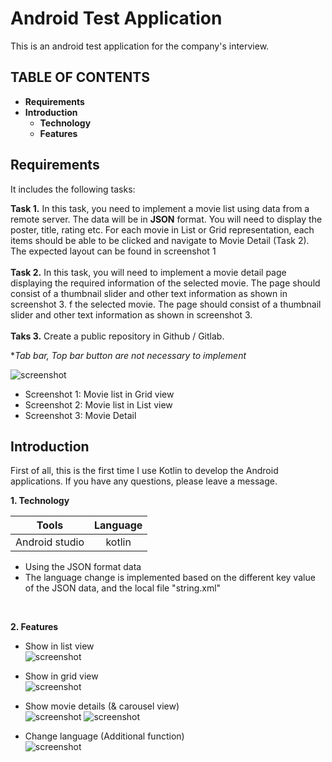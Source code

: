 #  Android Test Application
This is an android test application for the company's interview.

## TABLE OF CONTENTS
* **Requirements**
* **Introduction**
  * **Technology**
  * **Features**

## Requirements
It includes the following tasks:

**Task 1.** In this task, you need to implement a movie list using data from a remote server. The data will be in **JSON** format. You will need to display the poster, title, rating etc. For each movie in List or Grid representation, each items should be able to be clicked and navigate to Movie Detail (Task 2). The expected layout can be found in screenshot 1
<br><br>
**Task 2.** In this task, you will need to implement a movie detail page displaying the required information of the selected movie. The page should consist of a thumbnail slider and other text information as shown in screenshot 3. f the selected movie. The page should consist of a thumbnail slider and other text information as shown in screenshot 3.
<br><br>
**Taks 3.** Create a public repository in Github / Gitlab.

**Tab bar, Top bar button are not necessary to implement*

![screenshot](https://raw.githubusercontent.com/kafuuchiya/Readme-Image/master/Android%20Test%20App/screenshot.jpg)

* Screenshot 1: Movie list in Grid view
* Screenshot 2: Movie list in List view
* Screenshot 3: Movie Detail

## Introduction
First of all, this is the first time I use Kotlin to develop the Android applications. If you have any questions, please leave a message.


**1. Technology**

|     Tools      | Language |
|:--------------:|:--------:|
| Android studio |  kotlin  |
* Using the JSON format data
* The language change is implemented based on the different key value of the JSON data, and the local file "string.xml"
<br>

**2. Features**
* Show in list view  
![screenshot](https://raw.githubusercontent.com/kafuuchiya/Readme-Image/master/Android%20Test%20App/show_in_list_view.gif)

* Show in grid view  
![screenshot](https://github.com/kafuuchiya/Readme-Image/blob/master/Android%20Test%20App/show_in_grid_view.gif)

* Show movie details (& carousel view)  
![screenshot](https://github.com/kafuuchiya/Readme-Image/blob/master/Android%20Test%20App/show_movie_details.gif)
![screenshot](https://github.com/kafuuchiya/Readme-Image/blob/master/Android%20Test%20App/carousel_view.gif.gif)

* Change language (Additional function)  
![screenshot](https://github.com/kafuuchiya/Readme-Image/blob/master/Android%20Test%20App/change_language.gif.gif)
